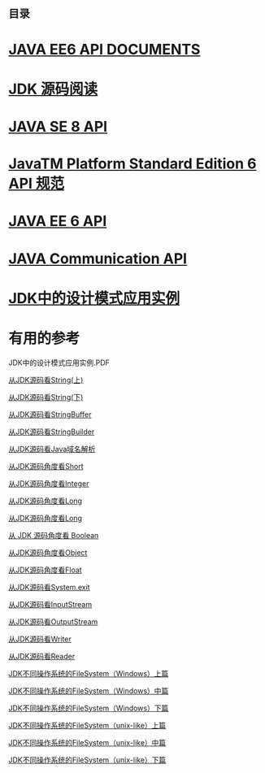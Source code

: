 
目录
---

#   [JAVA EE6 API DOCUMENTS](http://tool.oschina.net/apidocs/apidoc?api=javaEE6)
#   [JDK 源码阅读](https://github.com/stevenli91748/JAVA-Architecture/blob/master/SourceCode/JDK1.8SourceCode.md)

#   [JAVA SE 8 API](https://docs.oracle.com/javase/8/docs/api/)

#   [JavaTM Platform Standard Edition 6 API 规范](http://www.cjsdn.net/doc/jdk60/index.html?overview-summary.html)

#   [JAVA EE 6 API](https://docs.oracle.com/javaee/6/api/)

#   [JAVA  Communication API](https://docs.oracle.com/cd/E17802_01/products/products/javacomm/reference/api/javax/comm/package-summary.html)

#   [JDK中的设计模式应用实例]()


# 有用的参考

JDK中的设计模式应用实例.PDF


[从JDK源码看String(上)](https://mp.weixin.qq.com/s?__biz=MjM5MzA1Mzc3Nw==&mid=2247484623&idx=1&sn=5bc4c40498d62e778ab045438096c67b&chksm=a69da9f191ea20e74d1b747eacce3f04e2b3b5f6265ec1a2bb2a2a7d0f6c38a118569277289f&scene=21#wechat_redirect)

[从JDK源码看String(下)](https://mp.weixin.qq.com/s?__biz=MjM5MzA1Mzc3Nw==&mid=2247484627&idx=1&sn=2afa783ef1626d7f6b7000a5cdce7a8a&chksm=a69da9ed91ea20fbeb030e79a7d556d5dfb80dd234cfc9f44332c0091c349321c79047923295&scene=21#wechat_redirect)

[从JDK源码看StringBuffer](https://mp.weixin.qq.com/s?__biz=MjM5MzA1Mzc3Nw==&mid=2247484508&idx=1&sn=d53dd7af2806a4c2aa50e124b2eb5c37&chksm=a69da96291ea20748569bc795ee8780775af677d0748e840ccfafcbfc8aa5b4fc2683b47ce96&scene=21#wechat_redirect)

[从JDK源码看StringBuilder](https://mp.weixin.qq.com/s?__biz=MjM5MzA1Mzc3Nw==&mid=2247484489&idx=1&sn=d1eb0f0efb4b3999c0e132b16aeb285d&chksm=a69da97791ea2061c0646044009836f8eb2008209af58eb6be1eff0bba20bc2a362ba303a027&scene=21#wechat_redirect)

[从JDK源码看Java域名解析](https://mp.weixin.qq.com/s?__biz=MjM5MzA1Mzc3Nw==&mid=2247484339&idx=1&sn=c7ac4ca4a567e78c6f9b246955a9864e&chksm=a69dae8d91ea279bd0bfd237a23303881c7d3c49a91e4bca1c5d6b809b90d65a5bdab9235bbe&scene=21#wechat_redirect)





[从JDK源码角度看Short](https://mp.weixin.qq.com/s?__biz=MjM5MzA1Mzc3Nw==&mid=2247483926&idx=1&sn=f768b06a9979c363f758a43fb92534bb&chksm=a69daf2891ea263e832bca66c0f8ae8bd7350b8b8629306a19fd56bb0bb80fe24c2d696692e7&scene=21#wechat_redirect)

[从JDK源码角度看Integer](https://mp.weixin.qq.com/s?__biz=MjM5MzA1Mzc3Nw==&mid=2247483937&idx=1&sn=f8d891ec753e33cf5b11f531ae3dc857&chksm=a69daf1f91ea260906d99263f9dc2783c29ea521de456a0b98b9ec46a4b62ed9a3535f7c5cb4&scene=21#wechat_redirect)

[从JDK源码角度看Long](https://mp.weixin.qq.com/s?__biz=MjM5MzA1Mzc3Nw==&mid=2247483967&idx=1&sn=057417264f8ac07dad035bc1d66ac4a8&chksm=a69daf0191ea26177934386dcf21407a70fd6d69e8717b526c8baa3a73e5c3fdda9cfe5c6a71&scene=21#wechat_redirect)

[从JDK源码角度看Long](https://mp.weixin.qq.com/s?__biz=MjM5MzA1Mzc3Nw==&mid=2247483967&idx=1&sn=057417264f8ac07dad035bc1d66ac4a8&chksm=a69daf0191ea26177934386dcf21407a70fd6d69e8717b526c8baa3a73e5c3fdda9cfe5c6a71&scene=21#wechat_redirect)



[从 JDK 源码角度看 Boolean](https://mp.weixin.qq.com/s?__biz=MjM5MzA1Mzc3Nw==&mid=2247483887&idx=1&sn=bf7a77740aa817034b8abeaf2fecc236&chksm=a69dacd191ea25c7aba00d0355c6a4021a8bb1b371e57b3561c9b593c39a3145eec5240c08b2&scene=21#wechat_redirect)

[从JDK源码角度看Object](https://mp.weixin.qq.com/s?__biz=MjM5MzA1Mzc3Nw==&mid=2247483894&idx=1&sn=f469d097db8666f9d439f14a48dadcd9&chksm=a69dacc891ea25deb0ac29276b88ef38e910fd81d6d3e781cd13eb621e91a00d04509cbe8dea&scene=21#wechat_redirect)

[从JDK源码角度看Float]()



[从JDK源码看System.exit](https://mp.weixin.qq.com/s?__biz=MjM5MzA1Mzc3Nw==&mid=2247483992&idx=1&sn=65e072ed84780e05e551c147908c15b8&chksm=a69daf6691ea2670a6dfb7f4a015a2d64678aa1b17fe6194845a252387af8502cc091fd31cfc&scene=21#wechat_redirect)

[从JDK源码看InputStream](https://mp.weixin.qq.com/s?__biz=MjM5MzA1Mzc3Nw==&mid=2247484022&idx=1&sn=e585747b49387b29a64561c7a0e181d1&chksm=a69daf4891ea265e671608fe5315859ad4bcd92e456b2cb1a3633c6b5bc4d680f48e2eb974d2&scene=21#wechat_redirect)

[从JDK源码看OutputStream](https://mp.weixin.qq.com/s?__biz=MjM5MzA1Mzc3Nw==&mid=2247484118&idx=1&sn=748538031e6e7832c99d6919cfe69d2b&chksm=a69dafe891ea26fe4b657692cee95b8adbd076b0cf2f6d2a0b4e6d8e4e379bd1647d2383bd44&scene=21#wechat_redirect)

[从JDK源码看Writer](https://mp.weixin.qq.com/s?__biz=MjM5MzA1Mzc3Nw==&mid=2247484010&idx=1&sn=72709a17e5ce9a1b23e00322d2ea2c28&chksm=a69daf5491ea26425d92307b03debb6d573e5a4351c54270272b2df2b0882e77511f485124c5&scene=21#wechat_redirect)

[从JDK源码看Reader](https://mp.weixin.qq.com/s?__biz=MjM5MzA1Mzc3Nw==&mid=2247484126&idx=1&sn=10e13aa9f1e62092244aaab522e0a092&chksm=a69dafe091ea26f6f33c98572266391a7924fdbba6a96553edaabcc8ae90af86763285eec1f7&scene=21#wechat_redirect)

[JDK不同操作系统的FileSystem（Windows）上篇](https://mp.weixin.qq.com/s?__biz=MjM5MzA1Mzc3Nw==&mid=2247484030&idx=1&sn=92edb2e331437c5969eda5cbc5afe245&chksm=a69daf4091ea26564b984b2a652944e78cae1f402e6b03fba94c8eaa2b9c8db1502bed5b6631&scene=21#wechat_redirect)

[JDK不同操作系统的FileSystem（Windows）中篇](https://mp.weixin.qq.com/s?__biz=MjM5MzA1Mzc3Nw==&mid=2247484037&idx=1&sn=a06f1a5172a73693579cbbe292eb37e2&chksm=a69dafbb91ea26ada4ec6739a82fc7d34c269fb0674d2b2ea71349fd27aae503bd0d969f8392&scene=21#wechat_redirect)

[JDK不同操作系统的FileSystem（Windows）下篇](https://mp.weixin.qq.com/s?__biz=MjM5MzA1Mzc3Nw==&mid=2247484090&idx=1&sn=2729438dd97c562ac50565b7b0befba0&chksm=a69daf8491ea2692e25494acdbcd3a77e57aaec1330a296fb3191c1e7e757d4ac58def120f6a&scene=21#wechat_redirect)

[JDK不同操作系统的FileSystem（unix-like）上篇](https://mp.weixin.qq.com/s?__biz=MjM5MzA1Mzc3Nw==&mid=2247484105&idx=1&sn=ac5e932b1b0ec20cdf1f0c1be545d91a&chksm=a69daff791ea26e1f6ecb4995c866da7ee24baff3d56c31bb4fd46dde709bf21141ce1665b35&scene=21#wechat_redirect)

[JDK不同操作系统的FileSystem（unix-like）中篇](https://mp.weixin.qq.com/s?__biz=MjM5MzA1Mzc3Nw==&mid=2247484108&idx=1&sn=0fbd9fd31b713c2dd8317084f9969727&chksm=a69daff291ea26e48ac8bd21ea40b68f90c4c9fe7300fef63644e9b83dbda79b0921b08038c4&scene=21#wechat_redirect)

[JDK不同操作系统的FileSystem（unix-like）下篇](https://mp.weixin.qq.com/s?__biz=MjM5MzA1Mzc3Nw==&mid=2247484111&idx=1&sn=06bc82b2575221bf66634f30af05bc58&chksm=a69daff191ea26e724a800110e9f8e571a88e0c1de7bad4d54f0ac66e3a7062626a2779d3490&scene=21#wechat_redirect)
